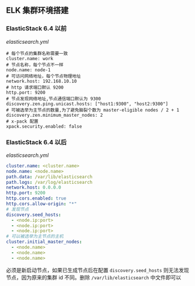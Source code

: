 ## ELK 集群环境搭建

### ElasticStack 6.4 以前

*elasticsearch.yml*

```yamm
# 每个节点的集群名称需要一致
cluster.name: work
# 节点名称，每个节点不一样
node.name: node-1
# 可访问网络地址，每个节点物理地址
network.host: 192.168.10.10
# http 请求端口默认 9200
http.port: 9200
# 节点发现网络地址,节点通信端口默认为 9300
discovery.zen.ping.unicast.hosts: ["host1:9300", "host2:9300"]
# 可被选举为主节点的数量,为了避免脑裂个数为 master-eligible nodes / 2 + 1 
discovery.zen.minimum_master_nodes: 2
# x-pack 配置
xpack.security.enabled: false
```

### ElasticStack 6.4 以后

*elasticsearch.yml*

```yaml
cluster.name: <cluster.name>
node.name: <node.name>
path.data: /var/lib/elasticsearch
path.logs: /var/log/elasticsearch
network.host: 0.0.0.0
http.port: 9200
http.cors.enabled: true
http.cors.allow-origin: "*"
# 发现节点
discovery.seed_hosts:
  - <node.ip:port>
  - <node.ip:port>
  - <node.ip:port>
# 可以被选举为主节点的主机
cluster.initial_master_nodes:
  - <node.name>
  - <node.name>
  - <node.name>
```

必须是新启动节点，如果已生成节点后在配置 `discovery.seed_hosts` 则无法发现节点，因为原来的集群 id 不同。删除 `/var/lib/elasticsearch` 中文件即可以


